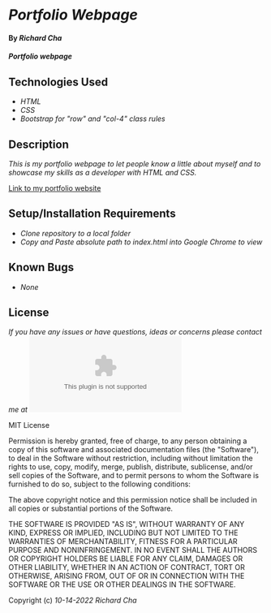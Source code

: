 # _Portfolio Webpage_

#### By _**Richard Cha**_

#### _Portfolio webpage_

## Technologies Used

* _HTML_
* _CSS_
* _Bootstrap for "row" and "col-4" class rules_

## Description

_This is my portfolio webpage to let people know a little about myself and to showcase my skills as a developer with HTML and CSS._

[Link to my portfolio website](https://charichard09.github.io/portfolio-webpage)

## Setup/Installation Requirements

* _Clone repository to a local folder_
* _Copy and Paste absolute path to index.html into Google Chrome to view_

## Known Bugs

* _None_

## License

_If you have any issues or have questions, ideas or concerns please contact me at ![charichard09@gmail.com](mailto:charichard09@gmail.com)_

MIT License

Permission is hereby granted, free of charge, to any person obtaining a copy
of this software and associated documentation files (the "Software"), to deal
in the Software without restriction, including without limitation the rights
to use, copy, modify, merge, publish, distribute, sublicense, and/or sell
copies of the Software, and to permit persons to whom the Software is
furnished to do so, subject to the following conditions:

The above copyright notice and this permission notice shall be included in all
copies or substantial portions of the Software.

THE SOFTWARE IS PROVIDED "AS IS", WITHOUT WARRANTY OF ANY KIND, EXPRESS OR
IMPLIED, INCLUDING BUT NOT LIMITED TO THE WARRANTIES OF MERCHANTABILITY,
FITNESS FOR A PARTICULAR PURPOSE AND NONINFRINGEMENT. IN NO EVENT SHALL THE
AUTHORS OR COPYRIGHT HOLDERS BE LIABLE FOR ANY CLAIM, DAMAGES OR OTHER
LIABILITY, WHETHER IN AN ACTION OF CONTRACT, TORT OR OTHERWISE, ARISING FROM,
OUT OF OR IN CONNECTION WITH THE SOFTWARE OR THE USE OR OTHER DEALINGS IN THE
SOFTWARE.

Copyright (c) _10-14-2022_ _Richard Cha_